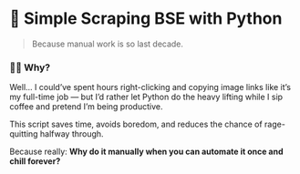 # 🐍 Simple Scraping BSE with Python
> Because manual work is so last decade.

### 🤷‍♂️ Why?
Well… I could’ve spent hours right-clicking and copying image links like it’s my full-time job —
but I’d rather let Python do the heavy lifting while I sip coffee and pretend I’m being productive.

This script saves time, avoids boredom, and reduces the chance of rage-quitting halfway through.

Because really:
**Why do it manually when you can automate it once and chill forever?**